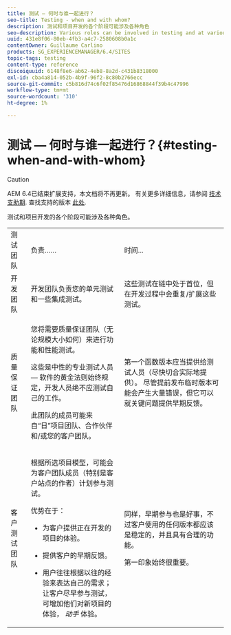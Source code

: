 ```yaml
---
title: 测试 — 何时与谁一起进行？
seo-title: Testing - when and with whom?
description: 测试和项目开发的各个阶段可能涉及各种角色
seo-description: Various roles can be involved in testing and at various stages of project development
uuid: 431e8f06-80eb-4fb3-a4c7-2580608b0a1c
contentOwner: Guillaume Carlino
products: SG_EXPERIENCEMANAGER/6.4/SITES
topic-tags: testing
content-type: reference
discoiquuid: 6148f8e6-ab62-4eb8-8a2d-c431b8318000
exl-id: cba4a814-052b-4b9f-96f2-8c80b2766ecc
source-git-commit: c5b816d74c6f02f85476d16868844f39b4c47996
workflow-type: tm+mt
source-wordcount: '310'
ht-degree: 1%

---
```


# 测试 — 何时与谁一起进行？{#testing-when-and-with-whom}

>[!CAUTION]
>
>AEM 6.4已结束扩展支持，本文档将不再更新。 有关更多详细信息，请参阅 [技术支助期](https://helpx.adobe.com/cn/support/programs/eol-matrix.html). 查找支持的版本 [此处](https://experienceleague.adobe.com/docs/).

测试和项目开发的各个阶段可能涉及各种角色。

<table> 
 <tbody> 
  <tr> 
   <td>测试团队</td> 
   <td>负责…… </td> 
   <td>时间...</td> 
  </tr> 
  <tr> 
   <td>开发团队</td> 
   <td>开发团队负责您的单元测试和一些集成测试。</td> 
   <td>这些测试在链中处于首位，但在开发过程中会重复/扩展这些测试。</td> 
  </tr> 
  <tr> 
   <td>质量保证团队</td> 
   <td><p>您将需要质量保证团队（无论规模大小如何）来进行功能和性能测试。</p> <p>这些是中性的专业测试人员 — 软件的黄金法则始终规定，开发人员绝不应测试自己的工作。</p> <p>此团队的成员可能来自“日”项目团队、合作伙伴和/或您的客户团队。</p> </td> 
   <td><p>第一个函数版本应当提供给测试人员（尽快切合实际地提供）。 尽管提前发布临时版本可能会产生大量错误，但它可以就关键问题提供早期反馈。</p> </td> 
  </tr> 
  <tr> 
   <td>客户测试团队</td> 
   <td><p>根据所选项目模型，可能会为客户团队成员（特别是客户站点的作者）计划参与测试。</p> <p>优势在于：</p> 
    <ul> 
     <li><p>为客户提供正在开发的项目的体验。</p> </li> 
     <li><p>提供客户的早期反馈。</p> </li> 
     <li><p>用户往往根据以往的经验来表达自己的需求；让客户尽早参与测试，可增加他们对新项目的体验， <i>动手</i> 体验。</p> </li> 
    </ul> </td> 
   <td><p>同样，早期参与也是好事，不过客户使用的任何版本都应该是稳定的，并且具有合理的功能。</p> <p>第一印象始终很重要。</p> </td> 
  </tr> 
 </tbody> 
</table>
